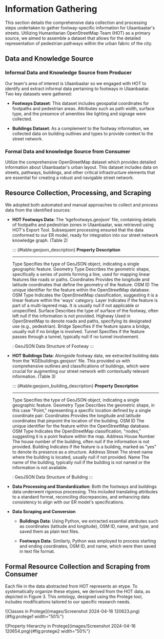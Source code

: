 # Information Gathering

This section details the comprehensive data collection and processing
steps undertaken to gather footway-specific information for
Ulaanbaatar's streets. Utilizing Humanitarian OpenStreetMap Team (HOT)
as a primary source, we aimed to assemble a dataset that allows for the
detailed representation of pedestrian pathways within the urban fabric
of the city.

## Data and Knowledge Source

### Informal Data and Knowledge Source from Producer

Our team's area of interest is Ulaanbaatar so we engaged with HOT to
identify and extract informal data pertaining to footways in
Ulaanbaatar. Two key datasets were gathered:

- **Footways Dataset**: This dataset includes geospatial coordinates
  for footpaths and pedestrian areas. Attributes such as path width,
  surface type, and the presence of amenities like lighting and
  signage were collected.

- **Buildings Dataset**: As a complement to the footway information,
  we collected data on building outlines and types to provide context
  to the street network.

### Formal Data and knowledge Source from Consumer

Utilize the comprehensive OpenStreetMap dataset which provides detailed
information about Ulaanbaatar's urban layout. This dataset includes data
on streets, pathways, buildings, and other critical infrastructure
elements that are essential for creating a robust and navigable street
network.

## Resource Collection, Processing, and Scraping

We adopted both automated and manual approaches to collect and process
data from the identified sources:

- **HOT Footways Data**: The 'kgefootways.geojson' file, containing
  details of footpaths and pedestrian zones in Ulaanbaatar, was
  retrieved using HOT's Export Tool. Subsequent processing ensured
  that the data conformed to our ER model, ready for integration into
  our street network knowledge graph. (Table 2)

  ::: {#table:geojson_description}
  **Property** **Description**

  ***

  Type Specifies the type of GeoJSON object, indicating a single geographic feature.
  Geometry Type Describes the geometric shape, specifically a series of points forming a line, used for mapping linear features like roads or paths.
  Coordinates Provides the longitude and latitude coordinates that define the geometry of the feature.
  OSM ID The unique identifier for the feature within the OpenStreetMap database.
  OSM Type Indicates the OpenStreetMap classification, suggesting it is a linear feature within the 'ways' category.
  Layer Indicates if the feature is part of a multi-layered map. It is usually null if not applicable or unspecified.
  Surface Describes the type of surface of the footway, often left null if the information is not provided.
  Highway Used in OpenStreetMap to denote roads and paths, specifying its designated use (e.g., pedestrian).
  Bridge Specifies if the feature spans a bridge, usually null if no bridge is involved.
  Tunnel Specifies if the feature passes through a tunnel, typically null if no tunnel involvement.

  : GeoJSON Data Structure of Footway
  :::

- **HOT Buildings Data**: Alongside footway data, we extracted
  building data from the 'KGEbuildings.geojson' file. This provided us
  with comprehensive outlines and classifications of buildings, which
  were crucial for augmenting our street network with contextually
  relevant information. (Table 3)

  ::: {#table:geojson_building_description}
  **Property** **Description**

  ***

  Type Specifies the type of GeoJSON object, indicating a single geographic feature.
  Geometry Type Describes the geometric shape, in this case \"Point,\" representing a specific location defined by a single coordinate pair.
  Coordinates Provides the longitude and latitude coordinates that pinpoint the location of the building.
  OSM ID The unique identifier for the feature within the OpenStreetMap database.
  OSM Type Indicates the OpenStreetMap classification, \"nodes,\" suggesting it is a point feature within the map.
  Address House Number The house number of the building, often null if the information is not provided.
  Building Indicates if the feature is a building, marked as \"yes\" to denote its presence as a structure.
  Address Street The street name where the building is located, usually null if not provided.
  Name The name of the building, typically null if the building is not named or the information is not available.

  : GeoJSON Data Structure of Building
  :::

- **Data Processing and Standardization**: Both the footways and
  buildings data underwent rigorous processing. This included
  translating attributes to a standard format, reconciling
  discrepancies, and enhancing data consistency to align with our ER
  model's specifications.

- **Data Scraping and Conversion**

  - **Buildings Data**: Using Python, we extracted essential
    attributes such as coordinates (latitude and longitude), OSM ID,
    name, and type, and saved them as plain text files.

  - **Footways Data**: Similarly, Python was employed to process
    starting and ending coordinates, OSM ID, and name, which were
    then saved in text file format.

## Formal Resource Collection and Scraping from Consumer

Each file in the data abstracted from HOT represents an etype. To
systematically organize these etypes, we derived from the HOT data, as
depicted in Figure 3. This ontology, designed using the Protege tool,
includes modifications tailored to our specific research needs.

![Classes in
Protege](images/Screenshot 2024-04-16 120623.png){#fig:protege1
width="50%"}

![Property Hierarchy in
Protege](images/Screenshot 2024-04-16 120654.png){#fig:protege2
width="50%"}
